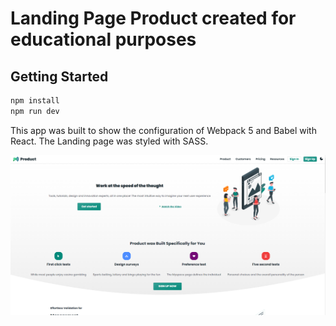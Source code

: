 # Landing Page Product created for educational purposes

## Getting Started

```Javascript
npm install
npm run dev
```

This app was built to show the configuration of Webpack 5 and Babel with React. The Landing page was styled with SASS.

![Home preview](./public/landingpage.png)
